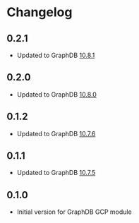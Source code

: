 # Changelog

## 0.2.1

* Updated to GraphDB [10.8.1](https://graphdb.ontotext.com/documentation/10.8/release-notes.html#graphdb-10-8-1)

## 0.2.0

* Updated to GraphDB [10.8.0](https://graphdb.ontotext.com/documentation/10.8/release-notes.html#graphdb-10-8-0)

## 0.1.2

* Updated to GraphDB [10.7.6](https://graphdb.ontotext.com/documentation/10.7/release-notes.html#graphdb-10-7-6)

## 0.1.1

* Updated to GraphDB [10.7.5](https://graphdb.ontotext.com/documentation/10.7/release-notes.html#graphdb-10-7-5)

## 0.1.0

* Initial version for GraphDB GCP module
